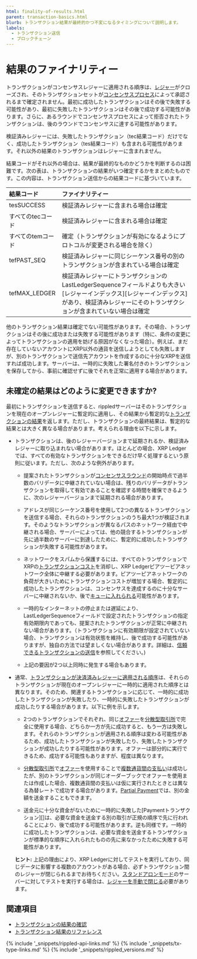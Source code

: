 ```yaml
---
html: finality-of-results.html
parent: transaction-basics.html
blurb: トランザクション結果が最終的かつ不変になるタイミングについて説明します。
labels:
  - トランザクション送信
  - ブロックチェーン
---
```

# 結果のファイナリティー

トランザクションがコンセンサスレジャーに適用される順序は、[レジャー](ledgers.html)がクローズされ、そのトランザクションセットが[コンセンサスプロセス](intro-to-consensus.html)によって承認されるまで確定されません。最初に成功したトランザクションはその後で失敗する可能性があり、最初に失敗したトランザクションはその後で成功する可能性があります。さらに、あるラウンドでコンセンサスプロセスによって拒否されたトランザクションは、後のラウンドでコンセンサスに達する可能性があります。

検証済みレジャーには、失敗したトランザクション（<span class="code-snippet">tec</span>結果コード）だけでなく、成功したトランザクション（<span class="code-snippet">tes</span>結果コード）も含まれる可能性があります。それ以外の結果のトランザクションはレジャーに含まれません。

結果コードがそれ以外の場合は、結果が最終的なものかどうかを判断するのは困難です。次の表は、トランザクションの結果がいつ確定するかをまとめたものです。この内容は、トランザクション送信からの結果コードに基づいています。

| 結果コード       | ファイナリティー                                            |
|:----------------|:-----------------------------------------------------------|
| <span class="code-snippet">tesSUCCESS</span> | 検証済みレジャーに含まれる場合は確定                              |
| すべての<span class="code-snippet">tec</span>コード | 検証済みレジャーに含まれる場合は確定                        |
| すべての<span class="code-snippet">tem</span>コード | 確定（トランザクションが有効になるようにプロトコルが変更される場合を除く） |
| <span class="code-snippet">tefPAST_SEQ</span> | 検証済みレジャーに同じシーケンス番号の別のトランザクションが含まれている場合は確定 |
| <span class="code-snippet">tefMAX_LEDGER</span> | 検証済みレジャーにトランザクションの<span class="code-snippet">LastLedgerSequence</span>フィールドよりも大きい[レジャーインデックス][レジャーインデックス]があり、検証済みレジャーにそのトランザクションが含まれていない場合は確定 |

他のトランザクション結果は確定でない可能性があります。その場合、トランザクションはその後に成功または失敗する可能性があります（特に、条件の変更によってトランザクションの適用を妨げる原因がなくなった場合）。例えば、まだ存在していないアカウントにXRP以外の通貨を送信しようとしても失敗しますが、別のトランザクションで送信先アカウントを作成するのに十分なXRPを送信すれば成功します。サーバーは、一時的に失敗した署名付きのトランザクションを保存してから、事前に確認せずに後でそれを正常に適用する場合があります。

## 未確定の結果はどのように変更できますか?

最初にトランザクションを送信すると、<span class="code-snippet">rippled</span>サーバーはそのトランザクションを現在のオープンレジャーに暫定的に適用し、その結果から暫定的な[トランザクションの結果](transaction-results.html)を返します。ただし、トランザクションの最終結果は、暫定的な結果とは大きく異なる場合があります。考えられる理由を以下に示します。

- トランザクションは、後のレジャーバージョンまで延期されるか、検証済みレジャーに取り込まれない場合があります。ほとんどの場合、XRP Ledgerでは、すべての有効なトランザクションをできるだけ早く処理するという原則に従います。ただし、次のような例外があります。

  - 提案されたトランザクションが[コンセンサスラウンド](consensus.html)の開始時点で過半数のバリデータに中継されていない場合は、残りのバリデータがトランザクションを取得して有効であることを確認する時間を確保できるように、次のレジャーバージョンまで延期される場合があります。

  - アドレスが同じシーケンス番号を使用して2つの異なるトランザクションを送信する場合、それらのトランザクションのうち最大1つが検証されます。そのようなトランザクションが異なるパスのネットワーク経由で中継される場合、サーバーによっては、他の競合するトランザクションが先に過半数のサーバーに到達したために、暫定的に成功したトランザクションが失敗する可能性があります。

  - ネットワークをスパムから保護するには、すべてのトランザクションでXRPの[トランザクションコスト](transaction-cost.html)を消却し、XRP Ledgerピアツーピアネットワーク全体に中継する必要があります。ピアツーピアネットワークの負荷が大きいためにトランザクションコストが増加する場合、暫定的に成功したトランザクションは、コンセンサスを達成するのに十分なサーバーに中継されないか、後で[キューに入れられる](transaction-queue.html)可能性があります。

  - 一時的なインターネットの停止または遅延により、<span class="code-snippet">LastLedgerSequence</span>フィールドで設定されたトランザクションの指定有効期限内であっても、提案されたトランザクションが正常に中継されない場合があります。（トランザクションに有効期限が設定されていない場合、トランザクションは有効状態を維持し、後で成功する可能性がありますが、独自の方法では望ましくない場合があります。詳細は、[信頼できるトランザクションの送信](reliable-transaction-submission.html)を参照してください。)

  - 上記の要因が2つ以上同時に発生する場合もあります。

- 通常、[トランザクションが決済済みレジャーに適用される順序](ledgers.html)は、それらのトランザクションが現在のオープンレジャーに一時的に適用された順序とは異なります。そのため、関連するトランザクションに応じて、一時的に成功したトランザクションが失敗したり、一時的に失敗したトランザクションが成功したりする場合があります。以下に例を示します。

   - 2つのトランザクションでそれぞれ、同じ[オファー](offers.html)を[分散型取引所](decentralized-exchange.html)で完全に使用する場合、どちらか一方が先に成功すると、もう一方は失敗します。それらのトランザクションが適用される順序は変わる可能性があるため、成功したトランザクションが失敗したり、失敗したトランザクションが成功したりする可能性があります。オファーは部分的に実行できるため、成功する可能性もありますが、程度は異なります。

  - [分散型取引所](decentralized-exchange.html)で[オファー](offers.html)を使用することで[複数通貨間の支払い](cross-currency-payments.html)は成功したが、別のトランザクションが同じオーダーブックでオファーを使用または作成した場合、複数通貨間の支払いは仮に実行されたときとは異なる為替レートで成功する場合があります。[Partial Payment](partial-payments.html)では、別の金額を送金することもできます。

  - 送金元に十分な資金がないために一時的に失敗した[Paymentトランザクション][]は、必要な資金を送金する別の取引が正規の順序で先に行われることにより、後で成功する可能性があります。逆も同様です。一時的に成功したトランザクションは、必要な資金を送金するトランザクションが標準的な順序に入れられたものの先に来なかったために失敗する可能性があります。

  **ヒント:** 上記の理由により、XRP Ledgerに対してテストを実行しており、同じデータに影響する複数のアカウントがある場合、必ずトランザクション間のレジャーが閉じられるまでお待ちください。[スタンドアロンモード](rippled-server-modes.html#スタンドアロンモード)のサーバーに対してテストを実行する場合は、[レジャーを手動で閉じる](advance-the-ledger-in-stand-alone-mode.html)必要があります。


## 関連項目

- [トランザクションの結果の確認](look-up-transaction-results.html)
- [トランザクション結果のリファレンス](transaction-results.html)


<!--{# common link defs #}-->
{% include '_snippets/rippled-api-links.md' %}
{% include '_snippets/tx-type-links.md' %}
{% include '_snippets/rippled_versions.md' %}
